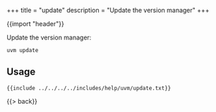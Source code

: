 +++
title = "update"
description = "Update the version manager"
+++

{{import "header"}}

Update the version manager:

```text
uvm update
```

## Usage

```text
{{include ../../../../includes/help/uvm/update.txt}}
```

{{> back}}

